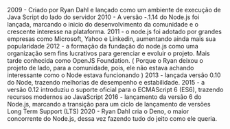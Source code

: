 2009 - Criado por Ryan Dahl e lançado como um ambiente de execução de Java Script do lado do servidor
2010 - A versão -.1.14 do Node.js foi lançada, marcando o inicio do desenvolvimento da comunidade e o crescente interesse na plataforma.
2011 - o node.js foi adotado por grandes empresas como Microsoft, Yahoo e Linkedin, aumentando ainda mais sua popularidade
2012 - a formação da fundação do node.js como uma organização sem fins lucrativos para gerenciar e evoluir o projeto. Mais tarde conhecida como OpenJS Foundation. ( Porque o Ryan deixou o projeto de lado, para a comunidade, pois, ele não estava achando interessante como o Node estava funcionando )
2013 - lançada versão 0.10 do Node, trazendo melhorias de desempenho e estabilidade.
2015 - a versão 0.12 introduziu o suporte oficial para o ECMAScript 6 (ES6), trazendo recursos modernos ao JavaScript
2016 - lançamento da versão 6 do Node.js, marcando a transição para um ciclo de lançamento de versões Long Term Support (LTS)
2020 - Ryan Dahl cria o Deno, o maior concorrente do Node.js, dessa vez fazendo tudo do jeito como ele queria.